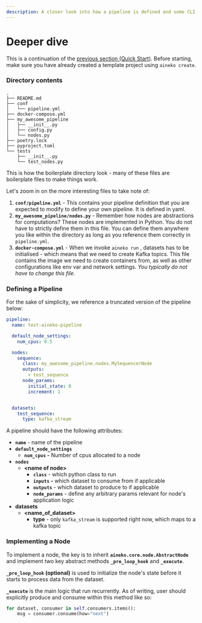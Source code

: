 ```yaml
---
description: A closer look into how a pipeline is defined and some CLI commands
---
```


# Deeper dive

This is a continuation of the [previous section (Quick Start)](http://127.0.0.1:5000/o/ShdDMx0cKFmhzyW8MlIt/s/vWEVF5jYXkgdTAeQH5nC/). Before starting, make sure you have already created a template project using `aineko create`.&#x20;

### Directory contents

```
.
├── README.md
├── conf
│   └── pipeline.yml
├── docker-compose.yml
├── my_awesome_pipeline
│   ├── __init__.py
│   ├── config.py
│   └── nodes.py
├── poetry.lock
├── pyproject.toml
└── tests
    ├── __init__.py
    └── test_nodes.py
```

This is how the boilerplate directory look - many of these files are boilerplate files to make things work.&#x20;

Let's zoom in on the more interesting files to take note of:&#x20;

1. **`conf/pipeline.yml`** - This contains your pipeline definition that you are expected to modify to define your own pipeline. It is defined in yaml.&#x20;
2. **`my_awesome_pipeline/nodes.py`** - Remember how nodes are abstractions for computations? These nodes are implemented in Python. You do not have to strictly define them in this file. You can define them anywhere you like within the directory as long as you reference them correctly in `pipeline.yml`.&#x20;
3. **`docker-compose.yml`** - When we invoke `aineko run` , datasets has to be initialised - which means that we need to create Kafka topics. This file contains the image we need to create containers from, as well as other configurations like env var and network settings. _You typically do not have to change this file._&#x20;

### Defining a Pipeline &#x20;

For the sake of simplicity, we reference a truncated version of the pipeline below:&#x20;

```yaml
pipeline:
  name: test-aineko-pipeline

  default_node_settings:
    num_cpus: 0.5

  nodes:
    sequence:
      class: my_awesome_pipeline.nodes.MySequencerNode
      outputs:
        - test_sequence
      node_params:
        initial_state: 0
        increment: 1


  datasets:
    test_sequence:
      type: kafka_stream

```

A pipeline should have the following attributes:&#x20;

* **`name`** - name of the pipeline&#x20;
* **`default_node_settings`**&#x20;
  * **`num_cpus` -**  Number of cpus allocated to a node&#x20;
* **`nodes`**&#x20;
  * **\<name of node>**&#x20;
    * **`class`** - which python class to run&#x20;
    * **`inputs` -** which dataset to consume from if applicable
    * **`outputs`** - which dataset to produce to if applicable&#x20;
    * **`node_params`** - define any arbitrary params relevant for node's application logic&#x20;
* **datasets**
  * **\<name\_of\_dataset>**&#x20;
    * **type** - only `kafka_stream` is supported right now, which maps to a kafka topic&#x20;

### Implementing a Node

To implement a node, the key is to inherit **`aineko.core.node.AbstractNode`** and implement two key abstract methods **`_pre_loop_hook`** and **`_execute`**.&#x20;

**`_pre_loop_hook` (optional)** is used to initialize the node's state before it starts to process data from the dataset.&#x20;

**`_execute`** is the main logic that run recurrently. As of writing, user should explicitly produce and consume within this method like so:&#x20;

```python
for dataset, consumer in self.consumers.items():
    msg = consumer.consume(how="next")

```
